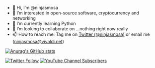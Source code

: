 - 👋 Hi, I’m @ninjasmosa
- 👀 I’m interested in open-source software, cryptocurrency and networking
- 🌱 I’m currently learning Python
- 💞️ I’m looking to collaborate on ...nothing right now really
- 📫 How to reach me: Tag me on [Twitter (@ninjasmosa)](https://twitter.com/ninjasmosa) or email me (ninjasmosa@vivaldi.net)

[![Anurag's GitHub stats](https://github-readme-stats.vercel.app/api?username=ninjasmosa&show_icons=true&theme=radical)](https://github.com/anuraghazra/github-readme-stats)

[![Twitter Follow](https://img.shields.io/twitter/follow/ninjasmosa?style=social)](https://twitter.com/ninjasmosa) [![YouTube Channel Subscribers](https://img.shields.io/youtube/channel/subscribers/UCUU5vDID2lyUkTbeU4ry-CQ?style=social)](https://www.youtube.com/channel/UCUU5vDID2lyUkTbeU4ry-CQ)

<!---
ninjasmosa/ninjasmosa is a ✨ special ✨ repository because its `README.md` (this file) appears on your GitHub profile.
You can click the Preview link to take a look at your changes.
--->
